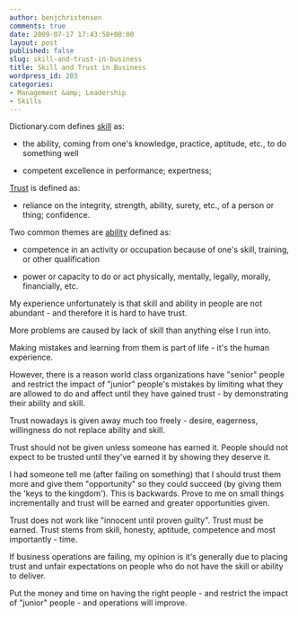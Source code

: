 ```yaml
---
author: benjchristensen
comments: true
date: 2009-07-17 17:43:58+00:00
layout: post
published: false
slug: skill-and-trust-in-business
title: Skill and Trust in Business
wordpress_id: 203
categories:
- Management &amp; Leadership
- Skills
---
```


Dictionary.com defines [skill](http://dictionary.reference.com/browse/skill) as:



	
  * the ability, coming from one's knowledge, practice, aptitude, etc., to do something well

	
  * competent excellence in performance; expertness;


[Trust](http://dictionary.reference.com/browse/trust) is defined as:



	
  * reliance on the integrity, strength, ability, surety, etc., of a person or thing; confidence.


Two common themes are [ability](http://dictionary.reference.com/browse/ability) defined as:



	
  * competence in an activity or occupation because of one's skill, training, or other qualification

	
  * power or capacity to do or act physically, mentally, legally, morally, financially, etc.


My experience unfortunately is that skill and ability in people are not abundant - and therefore it is hard to have trust.

More problems are caused by lack of skill than anything else I run into.

Making mistakes and learning from them is part of life - it's the human experience.

However, there is a reason world class organizations have "senior" people  and restrict the impact of "junior" people's mistakes by limiting what they are allowed to do and affect until they have gained trust - by demonstrating their ability and skill.

Trust nowadays is given away much too freely - desire, eagerness, willingness do not replace ability and skill.

Trust should not be given unless someone has earned it. People should not expect to be trusted until they've earned it by showing they deserve it.

I had someone tell me (after failing on something) that I should trust them more and give them "opportunity" so they could succeed (by giving them the 'keys to the kingdom'). This is backwards. Prove to me on small things incrementally and trust will be earned and greater opportunities given.

Trust does not work like "innocent until proven guilty". Trust must be earned. Trust stems from skill, honesty, aptitude, competence and most importantly - time.

If business operations are failing, my opinion is it's generally due to placing trust and unfair expectations on people who do not have the skill or ability to deliver.

Put the money and time on having the right people - and restrict the impact of "junior" people - and operations will improve.
